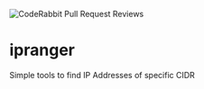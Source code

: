 ![CodeRabbit Pull Request Reviews](https://img.shields.io/coderabbit/prs/github/n0lsecurity/ipranger?utm_source=oss&utm_medium=github&utm_campaign=n0lsecurity%2Fipranger&labelColor=171717&color=FF570A&link=https%3A%2F%2Fcoderabbit.ai&label=CodeRabbit+Reviews)
# ipranger
Simple tools to find IP Addresses of specific CIDR

